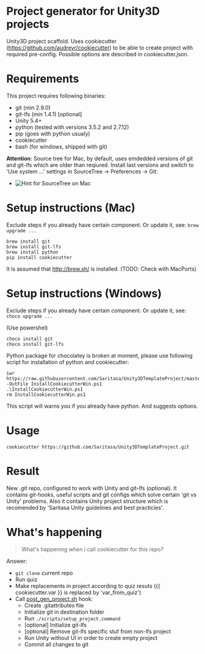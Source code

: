 # Project generator for Unity3D projects 
Unity3D project scaffold. Uses cookiecutter (https://github.com/audreyr/cookiecutter) to be able to create project with required pre-config. Possible options are described in cookiecutter.json. 

# Requirements
This project requires following binaries: 

* git (min 2.9.0)
* git-lfs (min 1.4.1) [optional]
* Unity 5.4+
* python (tested with versions 3.5.2 and 2.7.12)
* pip (goes with python usualy)
* cookiecutter
* bash (for windows, shipped with git)

**Attention**:
Source tree for Mac, by default, uses emdedded versions of git and git-lfs which are older than reqiured. Install last versions and switch to 'Use system ...' settings in SourceTree -> Preferences -> Git:
* ![Hint for SourceTree on Mac](https://raw.githubusercontent.com/Saritasa/Unity3DTemplateProject/master/images/use-system-git.png "Hint for SourceTree on Mac")

# Setup instructions (Mac)
Exclude steps if you already have certain component. Or update it, see: ```brew upgrade ...```
```
brew install git
brew install git-lfs
brew install python
pip install cookiecutter
```

It is assumed that http://brew.sh/ is installed. (TODO: Check with MacPorts)

# Setup instructions (Windows)

Exclude steps if you already have certain component. Or update it, see: ```choco upgrade ...```

(Use powershel)
```
choco install git
choco install git-lfs
```
Python package for chocolatey is broken at moment, please use following script for installation of python and cookiecutter:
```
iwr https://raw.githubusercontent.com/Saritasa/Unity3DTemplateProject/master/InstallCookiecutterWin.ps1 -OutFile InstallCookiecutterWin.ps1
.\InstallCookiecutterWin.ps1
rm InstallCookiecutterWin.ps1
```
This script will warns you if you already have python. And suggests options.

# Usage
```
cookiecutter https://github.com/Saritasa/Unity3DTemplateProject.git
```

# Result
New .git repo, configured to work with Unity and git-lfs (optional). It contains git-hooks, useful scripts and git configs which solve certain 'git vs Unity' problems. Also it contains Unity project structure which is recomended by 'Saritasa Unity guidelines and best practicies'.

# What's happening
> What's happening when i call cookiecutter for this repo?

Answer:
* ```git clone``` current repo
* Run quiz
* Make replacements in project according to quiz resuts ({{ cookiecutter.var }} is replaced by 'var_from_quiz')
* Call [post_gen_project.sh](https://github.com/Saritasa/Unity3DTemplateProject/blob/master/hooks/post_gen_project.sh "hook")  hook:
  * Create .gitattributes file
  * Initialize git in destination folder
  * Run ```./scripts/setup_project.command```
  * [optional] Initialize git-lfs
  * [optional] Remove git-lfs specific stuf from non-lfs project
  * Run Unity without UI in order to create empty project
  * Commit all changes to git
